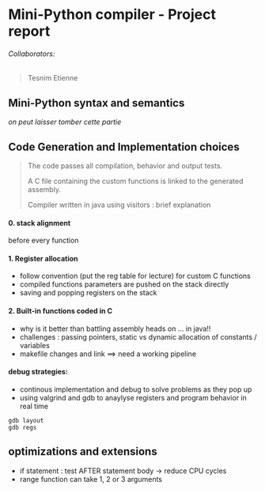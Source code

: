# Mini-Python compiler - Project report

###### Collaborators:

> Tesnim
> Etienne 

## Mini-Python syntax and semantics
*on peut laisser tomber cette partie*

## Code Generation and Implementation choices

> The code passes all compilation, behavior and output tests.
> 
> A C file containing the custom functions is linked to the generated assembly.
> 
> Compiler written in java using visitors : brief explanation

#### 0. stack alignment
before every function 

#### 1. Register allocation
- follow convention (put the reg table for lecture) for custom C functions
- compiled functions parameters are pushed on the stack directly
- saving and popping registers on the stack 



#### 2. Built-in functions coded in C

- why is it better than battling assembly heads on ... in java!!
- challenges : passing pointers, static vs dynamic allocation of constants / variables
- makefile changes and link ==> need a working pipeline


#### debug strategies:
- continous implementation and debug to solve problems as they pop up
- using valgrind and gdb to anaylyse registers and program behavior in real time
```
gdb layout
gdb regs
```

## optimizations and extensions
- if statement : test AFTER statement body -> reduce CPU cycles
- range function can take 1, 2 or 3 arguments


